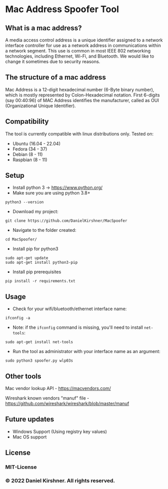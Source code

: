 # Mac Address Spoofer Tool

## What is a mac address?
A media access control address is a unique identifier assigned to a network interface controller for use as a network address in communications within a network segment. This use is common in most IEEE 802 networking technologies, including Ethernet, Wi-Fi, and Bluetooth.
We would like to change it sometimes due to security reasons.


## The structure of a mac address
Mac Address is a 12-digit hexadecimal number (6-Byte binary number), which is mostly represented by Colon-Hexadecimal notation. First 6-digits (say 00:40:96) of MAC Address identifies the manufacturer, called as OUI (Organizational Unique Identifier).


## Compatibility
The tool is currently compatible with linux distributions only.
Tested on:
- Ubuntu (16.04 - 22.04)
- Fedora (34 - 37)
- Debian (8 - 11)
- Raspbian (8 - 11)

## Setup

- Install python 3 -> https://www.python.org/
- Make sure you are using python 3.8+
```
python3 --version
```
- Download my project:
```
git clone https://github.com/DanielKirshner/MacSpoofer
```
- Navigate to the folder created:
```
cd MacSpoofer/
```
- Install pip for python3
```
sudo apt-get update
sudo apt-get install python3-pip
```
- Install pip prerequisites
```
pip install -r requirements.txt
```

## Usage

- Check for your wifi/bluetooth/ethernet interface name:
```
ifconfig -a
```
- Note: if the `ifconfig` command is missing, you'll need to install `net-tools`:
```
sudo apt-get install net-tools
```
- Run the tool as administrator with your interface name as an argument:
```
sudo python3 spoofer.py wlp03s
```

## Other tools
Mac vendor lookup API - https://macvendors.com/

Wireshark known vendors "manuf" file - https://github.com/wireshark/wireshark/blob/master/manuf

## Future updates
- Windows Support (Using registry key values)
- Mac OS support

## License
### MIT-License
### © 2022 Daniel Kirshner. All rights reserved.